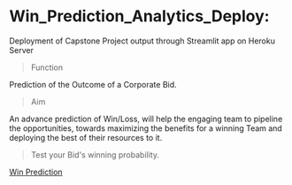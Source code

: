 # Win_Prediction_Analytics_Deploy:
Deployment of Capstone Project output through Streamlit app  on Heroku Server

> Function

Prediction of the Outcome of a Corporate Bid.

> Aim

 An advance prediction of Win/Loss, will help the engaging team to pipeline the opportunities, towards maximizing the benefits for a winning Team and
 deploying the best of their resources to it.

>Test your Bid's winning probability.

[Win Prediction][1]


[1]:https://winprediction.herokuapp.com/   "Win Prediction"
